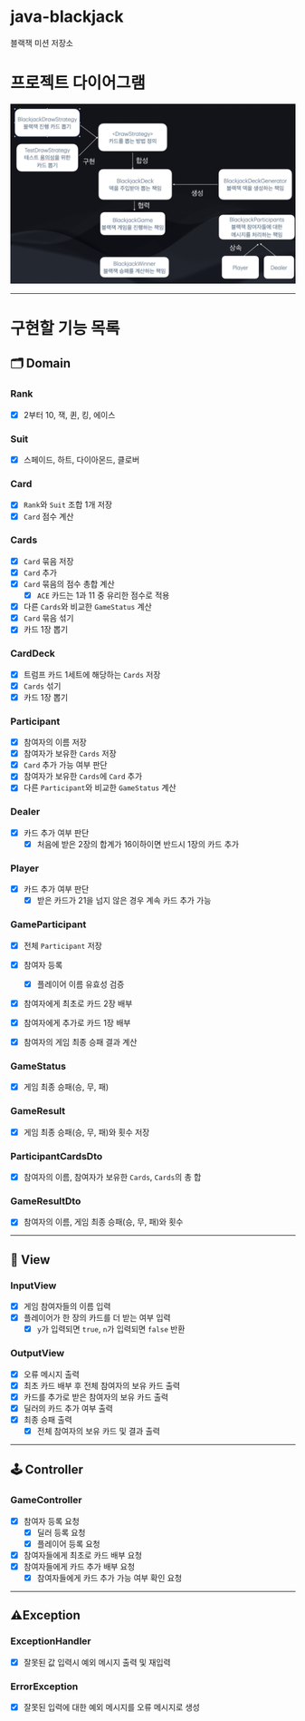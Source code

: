 # java-blackjack

블랙잭 미션 저장소

# 프로젝트 다이어그램

![프로젝트 다이어그램](./diagram.png)

---

# 구현할 기능 목록

## 🗂️ Domain

### Rank
- [x] 2부터 10, 잭, 퀸, 킹, 에이스

### Suit
- [x] 스페이드, 하트, 다이아몬드, 클로버

### Card
- [x] `Rank`와 `Suit` 조합 1개 저장
- [x] `Card` 점수 계산

### Cards
- [x] `Card` 묶음 저장
- [x] `Card` 추가
- [x] `Card` 묶음의 점수 총합 계산
  - [X]  `ACE` 카드는 1과 11 중 유리한 점수로 적용
- [x] 다른 `Cards`와 비교한 `GameStatus` 계산
- [x] `Card` 묶음 섞기
- [x] 카드 1장 뽑기

### CardDeck
- [X] 트럼프 카드 1세트에 해당하는 `Cards` 저장
- [x] `Cards` 섞기
- [x] 카드 1장 뽑기

### Participant
- [x] 참여자의 이름 저장
- [x] 참여자가 보유한 `Cards` 저장
- [x] `Card` 추가 가능 여부 판단
- [x] 참여자가 보유한 `Cards`에 `Card` 추가
- [x] 다른 `Participant`와 비교한 `GameStatus` 계산

### Dealer
- [x] 카드 추가 여부 판단
  - [x] 처음에 받은 2장의 합계가 16이하이면 반드시 1장의 카드 추가

### Player
- [x] 카드 추가 여부 판단
  - [x] 받은 카드가 21을 넘지 않은 경우 계속 카드 추가 가능

### GameParticipant
- [x] 전체 `Participant` 저장

- [x] 참여자 등록
  - [x] 플레이어 이름 유효성 검증
- [x] 참여자에게 최초로 카드 2장 배부
- [x] 참여자에게 추가로 카드 1장 배부
- [x] 참여자의 게임 최종 승패 결과 계산

### GameStatus
- [x] 게임 최종 승패(승, 무, 패)

### GameResult
- [x] 게임 최종 승패(승, 무, 패)와 횟수 저장

### ParticipantCardsDto
- [x] 참여자의 이름, 참여자가 보유한 `Cards`, `Cards`의 총 합

### GameResultDto
- [x] 참여자의 이름, 게임 최종 승패(승, 무, 패)와 횟수

---

## 👀 View

### InputView
- [x] 게임 참여자들의 이름 입력
- [x] 플레이어가 한 장의 카드를 더 받는 여부 입력
  - [x] `y`가 입력되면 `true`, `n`가 입력되면 `false` 반환

### OutputView
- [X] 오류 메시지 출력
- [x] 최초 카드 배부 후 전체 참여자의 보유 카드 출력
- [X] 카드를 추가로 받은 참여자의 보유 카드 출력
- [x] 딜러의 카드 추가 여부 출력
- [x] 최종 승패 출력
  - [x] 전체 참여자의 보유 카드 및 결과 출력

---

## 🕹️ Controller

### GameController
- [X] 참여자 등록 요청
  - [X] 딜러 등록 요청
  - [X] 플레이어 등록 요청

- [X] 참여자들에게 최초로 카드 배부 요청
- [x] 참여자들에게 카드 추가 배부 요청
  - [x] 참여자들에게 카드 추가 가능 여부 확인 요청

---

## ⚠️Exception

### ExceptionHandler
- [X] 잘못된 값 입력시 예외 메시지 출력 및 재입력

### ErrorException
- [x] 잘못된 입력에 대한 예외 메시지를 오류 메시지로 생성

